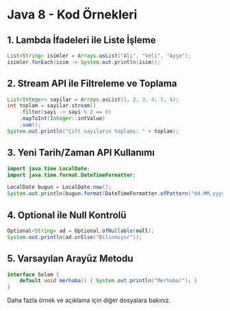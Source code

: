 # Java 8 - Kod Örnekleri

## 1. Lambda İfadeleri ile Liste İşleme
```java
List<String> isimler = Arrays.asList("Ali", "Veli", "Ayşe");
isimler.forEach(isim -> System.out.println(isim));
```

## 2. Stream API ile Filtreleme ve Toplama
```java
List<Integer> sayilar = Arrays.asList(1, 2, 3, 4, 5, 6);
int toplam = sayilar.stream()
    .filter(sayi -> sayi % 2 == 0)
    .mapToInt(Integer::intValue)
    .sum();
System.out.println("Çift sayıların toplamı: " + toplam);
```

## 3. Yeni Tarih/Zaman API Kullanımı
```java
import java.time.LocalDate;
import java.time.format.DateTimeFormatter;

LocalDate bugun = LocalDate.now();
System.out.println(bugun.format(DateTimeFormatter.ofPattern("dd.MM.yyyy")));
```

## 4. Optional ile Null Kontrolü
```java
Optional<String> ad = Optional.ofNullable(null);
System.out.println(ad.orElse("Bilinmiyor"));
```

## 5. Varsayılan Arayüz Metodu
```java
interface Selam {
    default void merhaba() { System.out.println("Merhaba!"); }
}
```

Daha fazla örnek ve açıklama için diğer dosyalara bakınız.

